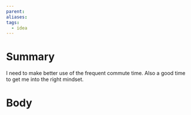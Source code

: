 ```yaml
---
parent: 
aliases: 
tags:
  - idea
---
```

# Summary 
I need to make better use of the frequent commute time. Also a good time to get me into the right mindset.
# Body

